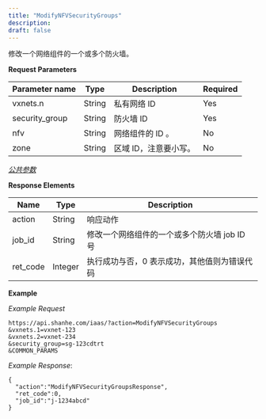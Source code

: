```yaml
---
title: "ModifyNFVSecurityGroups"
description: 
draft: false
---
```




修改一个网络组件的一个或多个防火墙。

**Request Parameters**

| Parameter name | Type | Description | Required |
| --- | --- | --- | --- |
| vxnets.n | String | 私有网络 ID | Yes |
| security_group | String | 防火墙 ID | Yes |
| nfv | String | 网络组件的 ID 。 | No |
| zone | String | 区域 ID，注意要小写。 | No |

[_公共参数_](../../../parameters/)

**Response Elements**

| Name | Type | Description |
| --- | --- | --- |
| action | String | 响应动作 |
| job_id | String | 修改一个网络组件的一个或多个防火墙 job ID 号 |
| ret_code | Integer | 执行成功与否，0 表示成功，其他值则为错误代码 |

**Example**

_Example Request_

```
https://api.shanhe.com/iaas/?action=ModifyNFVSecurityGroups
&vxnets.1=vxnet-123
&vxnets.2=vxnet-234
&security_group=sg-123cdtrt
&COMMON_PARAMS
```

_Example Response_:

```
{
  "action":"ModifyNFVSecurityGroupsResponse",
  "ret_code":0,
  "job_id":"j-1234abcd"
}
```
